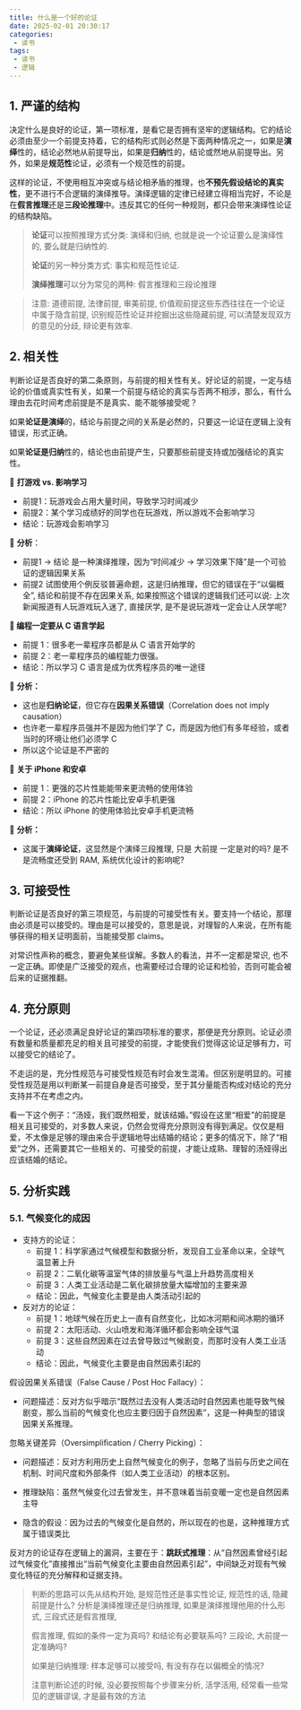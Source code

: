 ```yaml
---
title: 什么是一个好的论证
date: 2025-02-01 20:30:17
categories:
 - 读书
tags:
 - 读书
 - 逻辑
---
```


## 1. 严谨的结构

决定什么是良好的论证，第一项标准，是看它是否拥有坚牢的逻辑结构。它的结论必须由至少一个前提支持着，它的结构形式则必然是下面两种情况之一，如果是**演绎**性的，结论必然地从前提导出，如果是**归纳**性的，结论或然地从前提导出。另外，如果是**规范性**论证，必须有一个规范性的前提。

这样的论证，不使用相互冲突或与结论相矛盾的推理，也**不预先假设结论的真实性**，更不进行不合逻辑的演绎推导。演绎逻辑的定律已经建立得相当完好，不论是在**假言推理**还是**三段论推理**中。违反其它的任何一种规则，都只会带来演绎性论证的结构缺陷。

> **论证**可以按照推理方式分类: 演绎和归纳, 也就是说一个论证要么是演绎性的, 要么就是归纳性的. 
>
> **论证**的另一种分类方式: 事实和规范性论证. 
>
> **演绎推理**可以分为常见的两种: 假言推理和三段论推理

> 注意: 道德前提, 法律前提, 审美前提, 价值观前提这些东西往往在一个论证中属于隐含前提, 识别规范性论证并挖掘出这些隐藏前提, 可以清楚发现双方的意见的分歧, 辩论更有效率. 

## 2. 相关性

判断论证是否良好的第二条原则，与前提的相关性有关。好论证的前提，一定与结论的价值或真实性有关，如果一个前提与结论的真实与否两不相涉，那么，有什么理由去花时间考虑前提是不是真实、能不能够接受呢？

如果**论证是演绎**的，结论与前提之间的关系是必然的，只要这一论证在逻辑上没有错误，形式正确。

如果**论证是归纳**性的，结论也由前提产生，只要那些前提支持或加强结论的真实性。

📌 **打游戏 vs. 影响学习**

- 前提1：玩游戏会占用大量时间，导致学习时间减少
- 前提2：某个学习成绩好的同学也在玩游戏，所以游戏不会影响学习
- 结论：玩游戏会影响学习

💭 **分析**：

- 前提1 → 结论 是一种演绎推理，因为“时间减少 → 学习效果下降”是一个可验证的逻辑因果关系
- 前提2 试图使用个例反驳普遍命题，这是归纳推理，但它的错误在于“以偏概全”, 结论和前提不存在因果关系, 如果按照这个错误的逻辑我们还可以说: 上次新闻报道有人玩游戏玩入迷了, 直接厌学, 是不是说玩游戏一定会让人厌学呢? 

**📌 编程一定要从 C 语言学起**

- 前提 1：很多老一辈程序员都是从 C 语言开始学的
- 前提 2：老一辈程序员的编程能力很强。
- 结论：所以学习 C 语言是成为优秀程序员的唯一途径

💭 **分析：**

- 这也是**归纳论证**，但它存在**因果关系错误**（Correlation does not imply causation）
- 也许老一辈程序员强并不是因为他们学了 C，而是因为他们有多年经验，或者当时的环境让他们必须学 C
- 所以这个论证是不严密的

📌 **关于 iPhone 和安卓**

- 前提 1：更强的芯片性能能带来更流畅的使用体验
- 前提 2：iPhone 的芯片性能比安卓手机更强
- 结论：所以 iPhone 的使用体验比安卓手机更流畅

💭 **分析：**

- 这属于**演绎论证**，这显然是个演绎三段推理, 只是 大前提 一定是对的吗? 是不是流畅度还受到 RAM, 系统优化设计的影响呢?  

## 3. 可接受性

判断论证是否良好的第三项规范，与前提的可接受性有关。要支持一个结论，那理由必须是可以接受的。理由是可以接受的，意思是说，对理智的人来说，在所有能够获得的相关证明面前，当能接受那 claims。

对常识性声称的概念，要避免某些误解。多数人的看法，并不一定都是常识, 也不一定正确。即使是广泛接受的观点，也需要经过合理的论证和检验，否则可能会被后来的证据推翻。

## 4. 充分原则

一个论证，还必须满足良好论证的第四项标准的要求，那便是充分原则。论证必须有数量和质量都充足的相关且可接受的前提，才能使我们觉得这论证足够有力，可以接受它的结论了。

不走运的是，充分性规范与可接受性规范有时会发生混淆。但区别是明显的。可接受性规范是用以判断某一前提自身是否可接受，至于其分量能否构成对结论的充分支持并不在考虑之内。

看一下这个例子：“汤娅，我们既然相爱，就该结婚。”假设在这里“相爱”的前提是相关且可接受的，对多数人来说，仍然会觉得充分原则没有得到满足。仅仅是相爱，不太像是足够的理由来合乎逻辑地导出结婚的结论；更多的情况下，除了“相爱”之外，还需要其它一些相关的、可接受的前提，才能让成熟、理智的汤娅得出应该结婚的结论。

## 5. 分析实践

### 5.1. **气候变化的成因**

- 支持方的论证：
  - 前提 1：科学家通过气候模型和数据分析，发现自工业革命以来，全球气温显著上升
  - 前提 2：二氧化碳等温室气体的排放量与气温上升趋势高度相关
  - 前提 3：人类工业活动是二氧化碳排放量大幅增加的主要来源
  - 结论：因此，气候变化主要是由人类活动引起的
- 反对方的论证：
  - 前提 1：地球气候在历史上一直有自然变化，比如冰河期和间冰期的循环
  - 前提 2：太阳活动、火山喷发和海洋循环都会影响全球气温
  - 前提 3：这些自然因素在过去曾导致过气候剧变，而那时没有人类工业活动
  - 结论：因此，气候变化主要是由自然因素引起的

假设因果关系错误（False Cause / Post Hoc Fallacy）：

- 问题描述：反对方似乎暗示“既然过去没有人类活动时自然因素也能导致气候剧变，那么当前的气候变化也应主要归因于自然因素”，这是一种典型的错误因果关系推理。

忽略关键差异（Oversimplification / Cherry Picking）：

- 问题描述：反对方利用历史上自然气候变化的例子，忽略了当前与历史之间在机制、时间尺度和外部条件（如人类工业活动）的根本区别。

- 推理缺陷：虽然气候变化过去曾发生，并不意味着当前变暖一定也是自然因素主导
- 隐含的假设：因为过去的气候变化是自然的，所以现在的也是，这种推理方式属于错误类比

反对方的论证存在逻辑上的漏洞，主要在于：**跳跃式推理**：从“自然因素曾经引起过气候变化”直接推出“当前气候变化主要由自然因素引起”，中间缺乏对现有气候变化特征的充分解释和证据支持。

> 判断的思路可以先从结构开始, 是规范性还是事实性论证, 规范性的话, 隐藏前提是什么? 分析是演绎推理还是归纳推理, 如果是演绎推理他用的什么形式, 三段式还是假言推理, 
>
> 假言推理, 假如的条件一定为真吗? 和结论有必要联系吗? 三段论, 大前提一定准确吗?
>
> 如果是归纳推理: 样本足够可以接受吗, 有没有存在以偏概全的情况?
>
> 注意判断论述的时候, 没必要按照每个步骤来分析, 活学活用, 经常看一些常见的逻辑谬误, 才是最有效的方法

